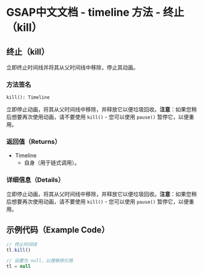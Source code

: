 # GSAP中文文档 - timeline 方法 - 终止（kill）

## 终止（kill）

立即终止时间线并将其从父时间线中移除，停止其动画。

### 方法签名

```plaintext
kill(): Timeline
```

立即停止动画，将其从父时间线中移除，并释放它以便垃圾回收。**注意**：如果您稍后想要再次使用动画，请不要使用 `kill()` - 您可以使用 `pause()` 暂停它，以便重用。

### 返回值（Returns）

- Timeline
  - 自身（用于链式调用）。

### 详细信息（Details）

立即停止动画，将其从父时间线中移除，并释放它以便垃圾回收。**注意**：如果您稍后想要再次使用动画，请不要使用 `kill()` - 您可以使用 `pause()` 暂停它，以便重用。

## 示例代码（Example Code）

```javascript
// 终止时间线
tl.kill()

// 设置为 null，以便移除引用
tl = null
```
